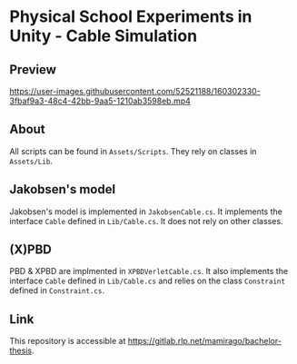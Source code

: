 
# Physical School Experiments in Unity - Cable Simulation

## Preview
https://user-images.githubusercontent.com/52521188/160302330-3fbaf9a3-48c4-42bb-9aa5-1210ab3598eb.mp4

## About
All scripts can be found in `Assets/Scripts`. They rely on classes in `Assets/Lib`.

## Jakobsen's model
Jakobsen's model is implemented in `JakobsenCable.cs`. It implements the interface `Cable` defined in `Lib/Cable.cs`. It does not rely on other classes.

## (X)PBD
PBD & XPBD are implmented in `XPBDVerletCable.cs`. It also implements the interface `Cable` defined in `Lib/Cable.cs` and relies on the class `Constraint` defined in `Constraint.cs`.

## Link
This repository is accessible at https://gitlab.rlp.net/mamirago/bachelor-thesis.


